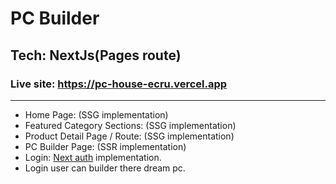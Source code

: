 # PC Builder

## Tech: NextJs(Pages route)

### Live site: https://pc-house-ecru.vercel.app

---

- Home Page: (SSG implementation)
- Featured Category Sections: (SSG implementation)
- Product Detail Page / Route: (SSG implementation)
- PC Builder Page: (SSR implementation)
- Login: [Next auth](https://next-auth.js.org/getting-started/example) implementation.
- Login user can builder there dream pc.
